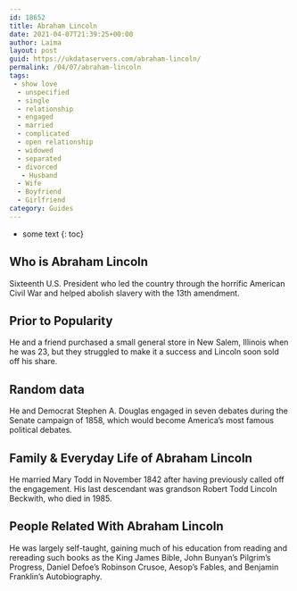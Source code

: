 ```yaml
---
id: 18652
title: Abraham Lincoln
date: 2021-04-07T21:39:25+00:00
author: Laima
layout: post
guid: https://ukdataservers.com/abraham-lincoln/
permalink: /04/07/abraham-lincoln
tags:
 - show love
  - unspecified
  - single
  - relationship
  - engaged
  - married
  - complicated
  - open relationship
  - widowed
  - separated
  - divorced
   - Husband
  - Wife
  - Boyfriend
  - Girlfriend
category: Guides
---
```


* some text
{: toc}


## Who is Abraham Lincoln
                  
                  
                  
Sixteenth U.S. President who led the country through the horrific American Civil War and helped abolish slavery with the 13th amendment.
                  
              
            
              
            
                
                
                
## Prior to Popularity
                  
                  
                  
He and a friend purchased a small general store in New Salem, Illinois when he was 23, but they struggled to make it a success and Lincoln soon sold off his share.
                  
              
            
              
            
                
                
                
## Random data
                  
                  
                  
He and Democrat Stephen A. Douglas engaged in seven debates during the Senate campaign of 1858, which would become America&#8217;s most famous political debates.
                  
              
            
              
            
                
                
                
## Family & Everyday Life of Abraham Lincoln
                  
                  
                  
He married Mary Todd in November 1842 after having previously called off the engagement. His last descendant was grandson Robert Todd Lincoln Beckwith, who died in 1985.
                  
              
            
              
            
                
                
                
## People Related With Abraham Lincoln
                  
                  
                  
He was largely self-taught, gaining much of his education from reading and rereading such books as the King James Bible, John Bunyan&#8217;s Pilgrim&#8217;s Progress, Daniel Defoe&#8217;s Robinson Crusoe, Aesop&#8217;s Fables, and Benjamin Franklin&#8217;s Autobiography.
                  
              
            
              
            
                
              
            
              
              
            
            
              
            
          
          
          